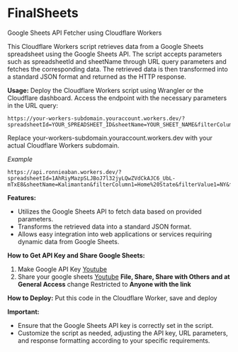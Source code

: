 
# FinalSheets
Google Sheets API Fetcher using Cloudflare Workers

This Cloudflare Workers script retrieves data from a Google Sheets spreadsheet using the Google Sheets API. The script accepts parameters such as spreadsheetId and sheetName through URL query parameters and fetches the corresponding data. The retrieved data is then transformed into a standard JSON format and returned as the HTTP response.

**Usage:**
Deploy the Cloudflare Workers script using Wrangler or the Cloudflare dashboard. Access the endpoint with the necessary parameters in the URL query:

    https://your-workers-subdomain.youraccount.workers.dev/?spreadsheetId=YOUR_SPREADSHEET_ID&sheetName=YOUR_SHEET_NAME&filterColumn1=ColumnName1&filterValue1=ValueToFilter1&filterColumn2=ColumnName2&filterValue2=ValueToFilter2

Replace your-workers-subdomain.youraccount.workers.dev with your actual Cloudflare Workers subdomain.

*Example*

    https://api.ronnieaban.workers.dev/?spreadsheetId=1AhRiyMazpSLJBoJ7l32jyLQwZVdCkAJC6_UbL-mTxE8&sheetName=Kalimantan&filterColumn1=Home%20State&filterValue1=NY&filterColumn2=Major&filterValue2=Art

**Features:**
 - Utilizes the Google Sheets API to fetch data based on provided
   parameters.
 - Transforms the retrieved data into a standard JSON format.
 - Allows easy integration into web applications or services requiring dynamic data from Google Sheets.

**How to Get API Key and Share Google Sheets:**
1. Make Google API Key [Youtube](https://www.youtube.com/watch?v=brCkpzAD0gc)
2. Share your google sheets [Youtube](https://www.youtube.com/watch?v=CNN967bemQg&t=256s) **File, Share, Share with Others and at General Access** change Restricted to **Anyone with the link** 

**How to Deploy:**
Put this code in the Cloudflare Worker, save and deploy 
   
**Important:**
 - Ensure that the Google Sheets API key is correctly set in the script.
 - Customize the script as needed, adjusting the API key, URL parameters, and response formatting according to your specific requirements.

